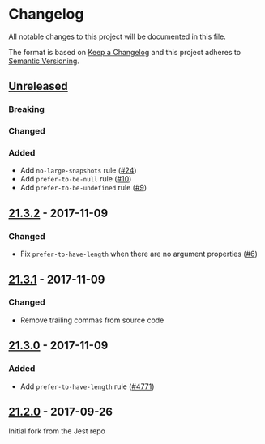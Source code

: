 # Changelog

All notable changes to this project will be documented in this file.

The format is based on [Keep a Changelog](http://keepachangelog.com/) and this
project adheres to [Semantic Versioning](http://semver.org/).

## [Unreleased]

### Breaking

### Changed

### Added

* Add `no-large-snapshots` rule
  ([#24](https://github.com/jest-community/eslint-plugin-jest/pull/24))
* Add `prefer-to-be-null` rule
  ([#10](https://github.com/jest-community/eslint-plugin-jest/pull/10))
* Add `prefer-to-be-undefined` rule
  ([#9](https://github.com/jest-community/eslint-plugin-jest/pull/9))

## [21.3.2] - 2017-11-09

### Changed

* Fix `prefer-to-have-length` when there are no argument properties
  ([#6](https://github.com/jest-community/eslint-plugin-jest/pull/6))

## [21.3.1] - 2017-11-09

### Changed

* Remove trailing commas from source code

## [21.3.0] - 2017-11-09

### Added

* Add `prefer-to-have-length` rule
  ([#4771](https://github.com/facebook/jest/pull/4771))

## [21.2.0] - 2017-09-26

Initial fork from the Jest repo

[unreleased]: https://github.com/jest-community/eslint-plugin-jest/compare/v21.3.2...HEAD
[21.3.2]: https://github.com/jest-community/eslint-plugin-jest/compare/v21.3.1...v21.3.2
[21.3.1]: https://github.com/jest-community/eslint-plugin-jest/compare/v21.3.0...v21.3.1
[21.3.0]: https://github.com/jest-community/eslint-plugin-jest/compare/b38a897f164e91fc78ab166529e031d76fc5ca70...v21.3.0
[21.2.0]: https://github.com/jest-community/eslint-plugin-jest/commit/b38a897f164e91fc78ab166529e031d76fc5ca70
